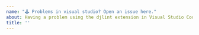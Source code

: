 ```yaml
---
name: "🕹️ Problems in visual studio? Open an issue here."
about: Having a problem using the djlint extension in Visual Studio Code?
title: ''
---
```

